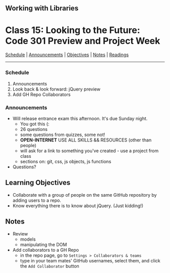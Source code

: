 ## **Working with Libraries**
# Class 15: Looking to the Future: Code 301 Preview and Project Week

[Schedule](#schedule) | [Announcements](#announcements) | [Objectives](#learning-objectives) | [Notes](#notes) | [Readings](#readings)


<hr></hr>

### Schedule
1. Announcements
1. Look back & look forward: jQuery preview
1. Add GH Repo Collaborators

### Announcements
* Will release entrance exam this afternoon. It's due Sunday night. 
    * You got this (:
    * 26 questions
    * some questions from quizzes, some not!
    * **OPEN-INTERNET** USE ALL SKILLS && RESOURCES (other than people)
    * will ask for a link to something you've created - use a project from class
    * sections on: git, css, js objects, js functions
* Questions?

## Learning Objectives
- Collaborate with a group of people on the same GitHub repository by adding users to a repo.
- Know everything there is to know about jQuery. (Just kidding!)

## Notes
* Review
    * models
    * manipulating the DOM
* Add collaborators to a GH Repo
    * in the repo page, go to `Settings > Collaborators & teams`
    * type in  your team mates' GitHub usernames, select them, and click the `Add Collaborator` button